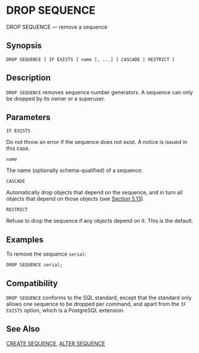 # DROP SEQUENCE

DROP SEQUENCE — remove a sequence

## Synopsis

```text
DROP SEQUENCE [ IF EXISTS ] name [, ...] [ CASCADE | RESTRICT ]
```

## Description

`DROP SEQUENCE` removes sequence number generators. A sequence can only be dropped by its owner or a superuser.

## Parameters

`IF EXISTS`

Do not throw an error if the sequence does not exist. A notice is issued in this case.

_`name`_

The name \(optionally schema-qualified\) of a sequence.

`CASCADE`

Automatically drop objects that depend on the sequence, and in turn all objects that depend on those objects \(see [Section 5.13](https://www.postgresql.org/docs/10/static/ddl-depend.html)\).

`RESTRICT`

Refuse to drop the sequence if any objects depend on it. This is the default.

## Examples

To remove the sequence `serial`:

```text
DROP SEQUENCE serial;
```

## Compatibility

`DROP SEQUENCE` conforms to the SQL standard, except that the standard only allows one sequence to be dropped per command, and apart from the `IF EXISTS` option, which is a PostgreSQL extension.

## See Also

[CREATE SEQUENCE](create-sequence.md), [ALTER SEQUENCE](alter-sequence.md)

